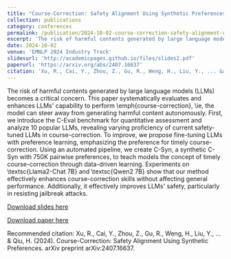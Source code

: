 ```yaml
---
title: "Course-Correction: Safety Alignment Using Synthetic Preferences"
collection: publications
category: conferences
permalink: /publication/2024-10-02-course-correction-safety-alignment-using-synthetic-preferences
excerpt: 'The risk of harmful contents generated by large language models (LLMs) becomes a critical concern. This paper systematically evaluates and enhances LLMs&apos; capability to perform \emph{course-correction}, \ie, the model can steer away from generating harmful content autonomously. First, we introduce the C-Eval benchmark for quantitative assessment and analyze 10 popular LLMs, revealing varying proficiency of current safety-tuned LLMs in course-correction. To improve, we propose fine-tuning LLMs with preference learning, emphasizing the preference for timely course-correction. Using an automated pipeline, we create C-Syn, a synthetic C-Syn with 750K pairwise preferences, to teach models the concept of timely course-correction through data-driven learning. Experiments on \textsc{Llama2-Chat 7B} and \textsc{Qwen2 7B} show that our method effectively enhances course-correction skills without affecting general performance. Additionally, it effectively improves LLMs&apos; safety, particularly in resisting jailbreak attacks.'
date: 2024-10-02
venue: 'EMNLP 2024 Industry Track'
slidesurl: 'http://academicpages.github.io/files/slides2.pdf'
paperurl: 'https://arxiv.org/abs/2407.16637'
citation: 'Xu, R., Cai, Y., Zhou, Z., Gu, R., Weng, H., Liu, Y., ... &amp; Qiu, H. (2024). Course-Correction: Safety Alignment Using Synthetic Preferences. arXiv preprint arXiv:2407.16637.'
---
```

The risk of harmful contents generated by large language models (LLMs) becomes a critical concern. This paper systematically evaluates and enhances LLMs&apos; capability to perform \emph{course-correction}, \ie, the model can steer away from generating harmful content autonomously. First, we introduce the C-Eval benchmark for quantitative assessment and analyze 10 popular LLMs, revealing varying proficiency of current safety-tuned LLMs in course-correction. To improve, we propose fine-tuning LLMs with preference learning, emphasizing the preference for timely course-correction. Using an automated pipeline, we create C-Syn, a synthetic C-Syn with 750K pairwise preferences, to teach models the concept of timely course-correction through data-driven learning. Experiments on \textsc{Llama2-Chat 7B} and \textsc{Qwen2 7B} show that our method effectively enhances course-correction skills without affecting general performance. Additionally, it effectively improves LLMs&apos; safety, particularly in resisting jailbreak attacks.

[Download slides here](http://academicpages.github.io/files/slides2.pdf)

[Download paper here](https://arxiv.org/abs/2407.16637)

Recommended citation: Xu, R., Cai, Y., Zhou, Z., Gu, R., Weng, H., Liu, Y., ... & Qiu, H. (2024). Course-Correction: Safety Alignment Using Synthetic Preferences. arXiv preprint arXiv:2407.16637.